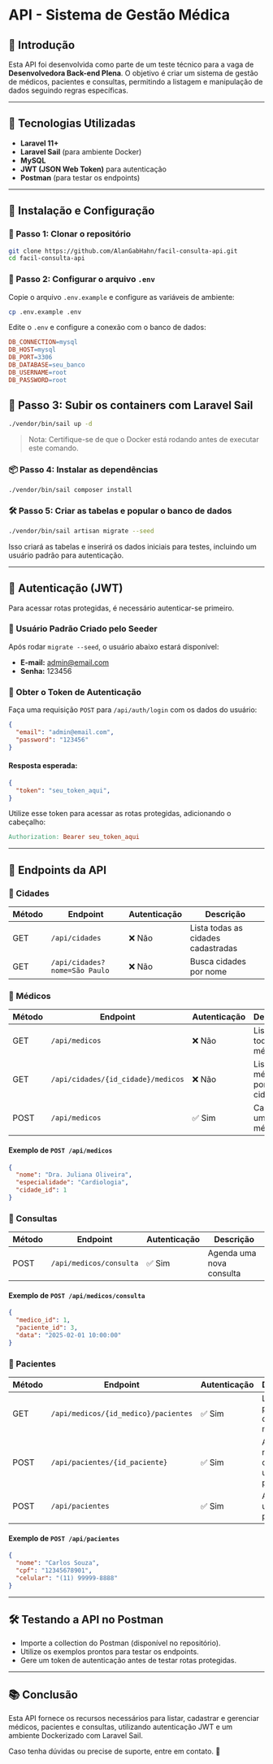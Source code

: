 # API - Sistema de Gestão Médica

## 📌 Introdução

Esta API foi desenvolvida como parte de um teste técnico para a vaga de **Desenvolvedora Back-end Plena**. O objetivo é criar um sistema de gestão de médicos, pacientes e consultas, permitindo a listagem e manipulação de dados seguindo regras específicas.

---

## 🚀 Tecnologias Utilizadas

- **Laravel 11+**
- **Laravel Sail** (para ambiente Docker)
- **MySQL**
- **JWT (JSON Web Token)** para autenticação
- **Postman** (para testar os endpoints)

---

## 📎 Instalação e Configuração

### 🏰️ Passo 1: Clonar o repositório

```bash
git clone https://github.com/AlanGabHahn/facil-consulta-api.git
cd facil-consulta-api
```

### 🔧 Passo 2: Configurar o arquivo `.env`

Copie o arquivo `.env.example` e configure as variáveis de ambiente:

```bash
cp .env.example .env
```

Edite o `.env` e configure a conexão com o banco de dados:

```makefile
DB_CONNECTION=mysql
DB_HOST=mysql
DB_PORT=3306
DB_DATABASE=seu_banco
DB_USERNAME=root
DB_PASSWORD=root
```

## 🐋 Passo 3: Subir os containers com Laravel Sail

```bash
./vendor/bin/sail up -d
```

> Nota: Certifique-se de que o Docker está rodando antes de executar este comando.

### 📦 Passo 4: Instalar as dependências

```bash
./vendor/bin/sail composer install
```

### 🛠️ Passo 5: Criar as tabelas e popular o banco de dados

```bash
./vendor/bin/sail artisan migrate --seed
```

Isso criará as tabelas e inserirá os dados iniciais para testes, incluindo um usuário padrão para autenticação.

---

## 🔑 Autenticação (JWT)

Para acessar rotas protegidas, é necessário autenticar-se primeiro.

### 📌 Usuário Padrão Criado pelo Seeder

Após rodar `migrate --seed`, o usuário abaixo estará disponível:

- **E-mail:** admin@email.com
- **Senha:** 123456

### 📌 Obter o Token de Autenticação

Faça uma requisição `POST` para `/api/auth/login` com os dados do usuário:

```json
{
  "email": "admin@email.com",
  "password": "123456"
}
```

#### Resposta esperada:

```json
{
  "token": "seu_token_aqui",
}
```

Utilize esse token para acessar as rotas protegidas, adicionando o cabeçalho:

```makefile
Authorization: Bearer seu_token_aqui
```

---

## 📡 Endpoints da API

### 📍 Cidades

| Método | Endpoint | Autenticação | Descrição |
|---------|----------|-----------------|-------------|
| GET | `/api/cidades` | ❌ Não | Lista todas as cidades cadastradas |
| GET | `/api/cidades?nome=São Paulo` | ❌ Não | Busca cidades por nome |

### 📍 Médicos

| Método | Endpoint | Autenticação | Descrição |
|---------|----------|-----------------|-------------|
| GET | `/api/medicos` | ❌ Não | Lista todos os médicos |
| GET | `/api/cidades/{id_cidade}/medicos` | ❌ Não | Lista médicos por cidade |
| POST | `/api/medicos` | ✅ Sim | Cadastra um médico |

#### Exemplo de `POST /api/medicos`

```json
{
  "nome": "Dra. Juliana Oliveira",
  "especialidade": "Cardiologia",
  "cidade_id": 1
}
```

### 📍 Consultas

| Método | Endpoint | Autenticação | Descrição |
|---------|----------|-----------------|-------------|
| POST | `/api/medicos/consulta` | ✅ Sim | Agenda uma nova consulta |

#### Exemplo de `POST /api/medicos/consulta`

```json
{
  "medico_id": 1,
  "paciente_id": 3,
  "data": "2025-02-01 10:00:00"
}
```

### 📍 Pacientes

| Método | Endpoint | Autenticação | Descrição |
|---------|----------|-----------------|-------------|
| GET | `/api/medicos/{id_medico}/pacientes` | ✅ Sim | Lista pacientes de um médico |
| POST | `/api/pacientes/{id_paciente}` | ✅ Sim | Atualiza nome e celular de um paciente |
| POST | `/api/pacientes` | ✅ Sim | Adiciona um novo paciente |

#### Exemplo de `POST /api/pacientes`

```json
{
  "nome": "Carlos Souza",
  "cpf": "12345678901",
  "celular": "(11) 99999-8888"
}
```

---

## 🛠️ Testando a API no Postman

- Importe a collection do Postman (disponível no repositório).
- Utilize os exemplos prontos para testar os endpoints.
- Gere um token de autenticação antes de testar rotas protegidas.

---

## 📚 Conclusão

Esta API fornece os recursos necessários para listar, cadastrar e gerenciar médicos, pacientes e consultas, utilizando autenticação JWT e um ambiente Dockerizado com Laravel Sail.

Caso tenha dúvidas ou precise de suporte, entre em contato. 🚀